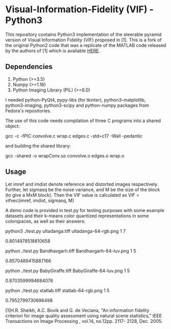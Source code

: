 # Visual-Information-Fidelity (VIF) - Python3

This repository contains Python3 implementation of the steerable pyramid version of Visual Information Fidelity (VIF) proposed in [1]. This is a fork of the original Python2 code that was a replicate of the MATLAB code released by the authors of [1] which is available [HERE](http://live.ece.utexas.edu/research/Quality/ifcvec_release.zip).

## Dependencies
1) Python (>=3.5)
2) Numpy (>=1.16)
3) Python Imaging Library (PIL) (>=6.0)

I needed python-PyQt4, pypy-libs (for tkinter), python3-matplotlib, python3-imaging, python3-scipy and python-numpy packages from Fedora's repositories.

The use of this code needs compilation of three C programs into a shared object:

gcc -c -fPIC  convolve.c wrap.c edges.c -std=c17 -Wall -pedantic

and building the shared library:

gcc -shared -o wrapConv.so convolve.o edges.o wrap.o

## Usage
Let imref and imdist denote reference and distorted images respectively. Further, let sigmasq be the noise variance, and M be the size of the block (to give a MxM block).  Then the VIF value is calculated as
VIF = vifvec(imref, imdist, sigmasq, M)


A demo code is provided in test.py for testing purposes with some example datasets and their k-means color quantized representations in some colorspaces, as well as their answers:

python3 ./test.py ultadanga.tiff ultadanga-64-rgb.png 1 7

0.8014978518810658

python ./test.py Bandhavgarh.tiff Bandhavgarh-64-luv.png 1 5

0.8570489415887166

python ./test.py BabyGiraffe.tiff BabyGiraffe-64-luv.png 1 5

0.8703599994684076

python ./test.py statlab.tiff statlab-64-rgb.png 1 5

0.7952799730696498




[1]H.R. Sheikh, A.C. Bovik and G. de Veciana, "An information fidelity criterion for image quality assessment using natural scene statistics," IEEE Transactions on Image Processing , vol.14, no.12pp. 2117- 2128, Dec. 2005.
